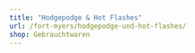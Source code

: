 ```yaml
---
title: "Hodgepodge & Hot Flashes"
url: /fort-myers/hodgepodge-und-hot-flashes/
shop: Gebrauchtwaren
---
```


